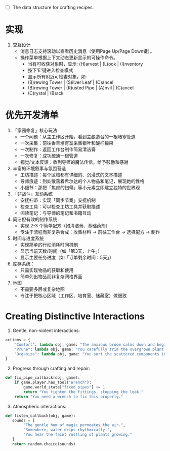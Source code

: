 - [ ] The data structure for crafting recipes.

# 实现

1. 交互设计
   - 消息日志支持滚动以查看历史消息（使用Page Up/Page Down键）。
   - 操作菜单根据上下文动态更新显示的可操作命令。
     - 当有可收获对象时，显示: (H)arvest | (L)ook | (I)nventory
     - 按下'E'键进入检查模式
     - 显示所有附近可检查对象，如: 
     - (B)rewing Tower | (S)ilver Leaf | (C)ancel
     - (B)rewing Tower | (R)usted Pipe | (A)nvil | (C)ancel
     - (C)rystal | (B)ack

# 优先开发清单

1. 「家园修复」核心玩法
    - 一个问题：从主工作区开始，看到主酿造台的一根堵塞管道
    - 一次采集：前往香草培育室采集银叶和酸柠檬果
    - 一次制作：返回工作台制作简易清洁膏
    - 一次修复：成功疏通一根管道
    - 视觉/文本反馈：收到导师的魔法传信，给予鼓励和感谢
2. 丰富的环境叙事与氛围营造
   - 工坊描述：每个区域都有详细的、沉浸式的文本描述
   - 导师痕迹：到处散落着希尔达的个人物品和笔记，展现她的性格
   - 小细节：那把「焦虑的扫帚」等小元素立即建立独特的世界观
3. 「非战斗」互动系统
    - 安抚扫帚：实现「同步节奏」安抚机制
    - 检查工具：可以检查工坊工具并获取描述
    - 阅读笔记：与导师的笔记和书籍互动
4. 简洁但有效的制作系统
    - 实现 2-3 个简单配方（如清洁膏、基础药剂）
    - 专注于流程而非复杂合成：收集材料 -> 前往工作台 -> 选择配方 -> 制作
5. 时间与进度系统
   - 实现简单的行动消耗时间机制
   - 显示当前天数/时间（如「第3天，上午」）
   - 显示主要任务进度（如「订单剩余时间：5天」）
6. 库存系统：
   - 只需实现物品的获取和使用
   - 简单列出物品而非复杂网格界面
7. 地图
    - 不需要多层或复杂地图
    - 专注于把核心区域（工作区、培育室、储藏室）做细致

# Creating Distinctive Interactions

1. Gentle, non-violent interactions:
```py
actions = {
    "Comfort": lambda obj, game: "The anxious broom calms down and begins sweeping properly.",
    "Prune": lambda obj, game: "You carefully trim the overgrown plant, encouraging healthy growth.",
    "Organize": lambda obj, game: "You sort the scattered components into neat piles."
}
```
2. Progress through crafting and repair:

```py
def fix_pipe_callback(obj, game):
    if game.player.has_tool("Wrench"):
        game.world_state["fixed_pipes"] += 1
        return "You tighten the fittings, stopping the leak."
    return "You need a wrench to fix this properly."
```
3. Atmospheric interactions:
```py
def listen_callback(obj, game):
   sounds = [
        "The gentle hum of magic permeates the air.",
        "Somewhere, water drips rhythmically.",
        "You hear the faint rustling of plants growing."
   ]
   return random.choice(sounds)
```